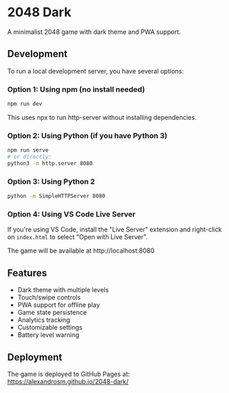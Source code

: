 # 2048 Dark

A minimalist 2048 game with dark theme and PWA support.

## Development

To run a local development server, you have several options:

### Option 1: Using npm (no install needed)
```bash
npm run dev
```
This uses npx to run http-server without installing dependencies.

### Option 2: Using Python (if you have Python 3)
```bash
npm run serve
# or directly:
python3 -m http.server 8080
```

### Option 3: Using Python 2
```bash
python -m SimpleHTTPServer 8080
```

### Option 4: Using VS Code Live Server
If you're using VS Code, install the "Live Server" extension and right-click on `index.html` to select "Open with Live Server".

The game will be available at http://localhost:8080

## Features

- Dark theme with multiple levels
- Touch/swipe controls
- PWA support for offline play
- Game state persistence
- Analytics tracking
- Customizable settings
- Battery level warning

## Deployment

The game is deployed to GitHub Pages at: https://alexandrosm.github.io/2048-dark/